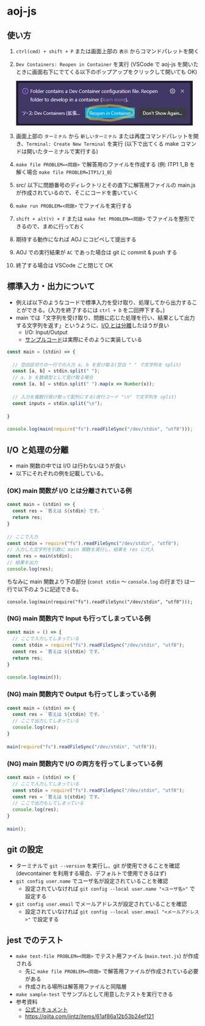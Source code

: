 # aoj-js

## 使い方

1. `ctrl(cmd) + shift + P` または画面上部の `表示` からコマンドパレットを開く
1. `Dev Containers: Reopen in Container` を実行 (VSCode で aoj-js を開いたときに画面右下にでてくる以下のポップアップをクリックして開いても OK)

    ![Reopen in Container ポップアップ](./images/devcontainer_popup.png)

1. 画面上部の `ターミナル` から `新しいターミナル` または再度コマンドパレットを開き、`Terminal: Create New Terminal` を実行 (以下で出てくる make コマンドは開いたターミナルで実行する)
1. `make file PROBLEM=<問題>` で解答用のファイルを作成する (例: ITP1 1_B を解く場合 `make file PROBLEM=ITP1/1_B`)
1. src/ 以下に問題番号のディレクトリとその直下に解答用ファイルの main.js が作成されているので、そこにコードを書いていく
1. `make run PROBLEM=<問題>` でファイルを実行する
1. `shift + alt(⌥) + F` または `make fmt PROBLEM=<問題>` でファイルを整形できるので、まめに行っておく
1. 期待する動作になれば AOJ にコピペして提出する
1. AOJ での実行結果が `AC` であった場合は git に commit & push する
1. 終了する場合は VSCode ごと閉じて OK

## 標準入力・出力について

* 例えば以下のようなコードで標準入力を受け取り、処理してから出力することができる。(入力を終了するには `ctrl + D` を二回押下する。)
* main では「文字列を受け取り、問題に応じた処理を行い、結果として出力する文字列を返す」というように、[I/O とは分離](#io-と処理の分離)したほうが良い
  * I/O: Input/Output
  * [サンプルコード](./sample/main.js)は実際にそのように実装している

```js
const main = (stdin) => {

  // 空白区切りの一行での入力 a, b を受け取る(空白 " " で文字列を split)
  const [a, b] = stdin.split(" ");
  // a, b を数値型として受け取る場合
  const [a, b] = stdin.split(" ").map(x => Number(x));

  // 入力を複数行受け取って配列にする(改行コード "\n" で文字列を split)
  const inputs = stdin.split("\n");

}

console.log(main(require("fs").readFileSync("/dev/stdin", "utf8")));
```

## I/O と処理の分離

* main 関数の中では I/O は行わないほうが良い
* 以下にそれぞれの例を記載している。

### (OK) main 関数が I/O とは分離されている例

```js
const main = (stdin) => {
  const res = `答えは ${stdin} です。`
  return res;
}

// ここで入力
const stdin = require("fs").readFileSync("/dev/stdin", "utf8");
// 入力した文字列を引数に main 関数を実行し、結果を res に代入
const res = main(stdin);
// 結果を出力
console.log(res);
```

ちなみに main 関数より下の部分 (`const stdin` ～ `console.log` の行まで) は一行で以下のように記述できる。

`console.log(main(require("fs").readFileSync("/dev/stdin", "utf8")));`

### (NG) main 関数内で Input も行ってしまっている例

```js
const main = () => {
  // ここで入力してしまっている
  const stdin = require("fs").readFileSync("/dev/stdin", "utf8");
  const res = `答えは ${stdin} です。`
  return res;
}

console.log(main());
```

### (NG) main 関数内で Output も行ってしまっている例

```js
const main = (stdin) => {
  const res = `答えは ${stdin} です。`
  // ここで出力してしまっている
  console.log(res);
}

main(require("fs").readFileSync("/dev/stdin", "utf8"));
```

### (NG) main 関数内で I/O の両方を行ってしまっている例

```js
const main = (stdin) => {
  // ここで入力してしまっている
  const stdin = require("fs").readFileSync("/dev/stdin", "utf8");
  const res = `答えは ${stdin} です。`
  // ここで出力もしてしまっている
  console.log(res);
}

main();
```

## git の設定

* ターミナルで `git --version` を実行し、git が使用できることを確認 (devcontainer を利用する場合、デフォルトで使用できるはず)
* `git config user.name` でユーザ名が設定されていることを確認
  * 設定されていなければ `git config --local user.name "<ユーザ名>"` で設定する
* `git config user.email` でメールアドレスが設定されていることを確認
  * 設定されていなければ `git config --local user.email "<メールアドレス>"` で設定する

## jest でのテスト

* `make test-file PROBLEM=<問題>` でテスト用ファイル (`main.test.js`) が作成される
  * 先に `make file PROBLEM=<問題>` で解答用ファイルが作成されている必要がある
  * 作成される場所は解答用ファイルと同階層
* `make sample-test` でサンプルとして用意したテストを実行できる
* 参考資料
  * [公式ドキュメント](https://jestjs.io/ja/docs/getting-started)
  * <https://qiita.com/jintz/items/61af86a12b53b24ef121>
